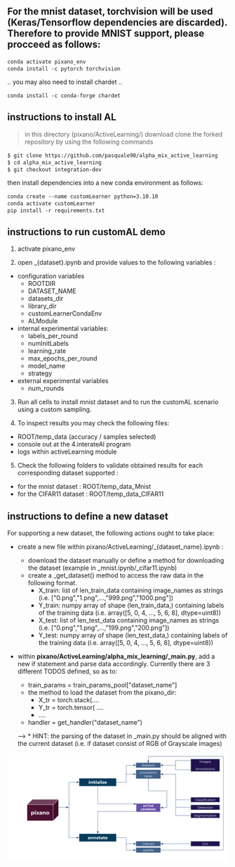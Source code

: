 ## For the mnist dataset, torchvision will be used (Keras/Tensorflow dependencies are discarded). Therefore to provide MNIST support, please procceed as follows:
```Pixano
conda activate pixano_env
conda install -c pytorch torchvision 
```
.. you may also need to install chardet ..
```
conda install -c conda-forge chardet
```

## instructions to install AL

> in this directory (pixano/ActiveLearning/) download clone the forked repository by using the following commands
```customLearner
$ git clone https://github.com/pasquale90/alpha_mix_active_learning
$ cd alpha_mix_active_learning
$ git checkout integration-dev
```
then install dependencies into a new conda environment as follows:
```
conda create --name customLearner python=3.10.10
conda activate customLearner
pip install -r requirements.txt
```

## instructions to run customAL demo

1. activate pixano_env

2. open _{dataset}.ipynb and provide values to the following variables : 
- configuration variables
    - ROOTDIR
    - DATASET_NAME
    - datasets_dir
    - library_dir
    - customLearnerCondaEnv
    - ALModule
- internal experimental variables:
    - labels_per_round
    - numInitLabels
    - learning_rate
    - max_epochs_per_round
    - model_name
    - strategy
- external experimental variables
    - num_rounds

3. Run all cells to install mnist dataset and to run the customAL scenario using a custom sampling.

4. To inspect results you may check the following files:
- ROOT/temp_data (accuracy / samples selected)
- console out at the 4.interateAl program
- logs within activeLearning module

5. Check the following folders to validate obtained results for each corresponding dataset supported :
- for the mnist dataset : ROOT/temp_data_Mnist
- for the CIFAR11 dataset : ROOT/temp_data_CIFAR11


## instructions to define a new dataset

For supporting a new dataset, the following actions ought to take place:

- create a new file within pixano/ActiveLearning/_{dataset_name}.ipynb : 
    - download the dataset manually or define a method for downloading the dataset (example in _mnist.ipynb/_cifar11.ipynb)
    - create a _get_dataset() method to access the raw data in the following format.
        - X_train: list of len_train_data containing image_names as strings (i.e. ["0.png","1.png",...,"999.png","1000.png"])
        - Y_train: numpy array of shape (len_train_data,) containing labels of the training data (i.e. array([5, 0, 4, ..., 5, 6, 8], dtype=uint8))
        - X_test: list of len_test_data containing image_names as strings (i.e. ["0.png","1.png",...,"199.png","200.png"])
        - Y_test: numpy array of shape (len_test_data,) containing labels of the training data (i.e. array([5, 0, 4, ..., 5, 6, 8], dtype=uint8))
- within **pixano/ActiveLearning/alpha_mix_learning/_main.py**, add a new if statement and parse data accordingly. Currently there are 3 different TODOS defined, so as to: 
    - train_params = train_params_pool["dataset_name"]
    - the method to load the dataset from the pixano_dir:
        - X_tr = torch.stack(....
        - Y_tr = torch.tensor( ....
        - ....
    - handler = get_handler("dataset_name")

     --> *  HINT: the parsing of the dataset in _main.py should be aligned with the current dataset (i.e. if dataset consist of RGB of Grayscale images)

![Pixano and Active Learning integration process](https://github.com/giannislazaridis91/pixano/blob/main/ActiveLearning/ActiveLearning.png)
